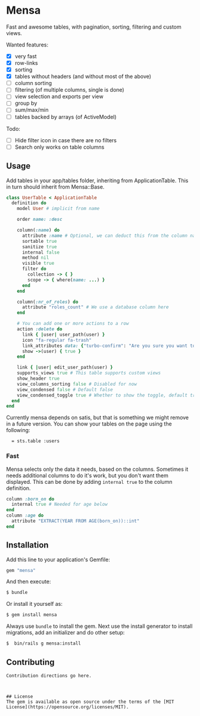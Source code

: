# Mensa

Fast and awesome tables, with pagination, sorting, filtering and custom views.

Wanted features:

- [x] very fast
- [x] row-links
- [x] sorting
- [x] tables without headers (and without most of the above)
- [ ] column sorting
- [ ] filtering (of multiple columns, single is done)
- [ ] view selection and exports per view
- [ ] group by
- [ ] sum/max/min
- [ ] tables backed by arrays (of ActiveModel)

Todo:

- [ ] Hide filter icon in case there are no filters
- [ ] Search only works on table columns

## Usage

Add tables in your app/tables folder, inheriting from ApplicationTable.
This in turn should inherit from Mensa::Base.

```ruby
class UserTable < ApplicationTable
  definition do
    model User # implicit from name

    order name: :desc

    column(:name) do
      attribute :name # Optional, we can deduct this from the column name
      sortable true
      sanitize true
      internal false
      method nil
      visible true
      filter do
        collection -> { }
        scope -> { where(name: ...) }
      end
    end

    column(:nr_of_roles) do
      attribute "roles_count" # We use a database column here
    end

    # You can add one or more actions to a row
    action :delete do
      link { |user| user_path(user) }
      icon "fa-regular fa-trash"
      link_attributes data: {"turbo-confirm": "Are you sure you want to delete the user?", "turbo-method": :delete}
      show ->(user) { true }
    end

    link { |user| edit_user_path(user) }
    supports_views true # This table supports custom views
    show_header true
    view_columns_sorting false # Disabled for now
    view_condensed false # Default false
    view_condensed_toggle true # Whether to show the toggle, default true
  end
end
```

Currently mensa depends on satis, but that is something we might remove in a future version.
You can show your tables on the page using the following:

```slim
  = sts.table :users
```

### Fast

Mensa selects only the data it needs, based on the columns. Sometimes it needs additional columns to do it's work, but you don't want them displayed.
This can be done by adding `internal true` to the column definition.

```ruby
column :born_on do
  internal true # Needed for age below
end
column :age do
  attribute "EXTRACT(YEAR FROM AGE(born_on))::int"
end
```

## Installation

Add this line to your application's Gemfile:

```ruby
gem "mensa"
```

And then execute:

```bash
$ bundle
```

Or install it yourself as:

```bash
$ gem install mensa
```

Always use `bundle` to install the gem. Next use the install generator to install migrations, add an initializer and do other setup:

```bash
$  bin/rails g mensa:install
```

## Contributing

```
Contribution directions go here.



## License
The gem is available as open source under the terms of the [MIT License](https://opensource.org/licenses/MIT).
```
